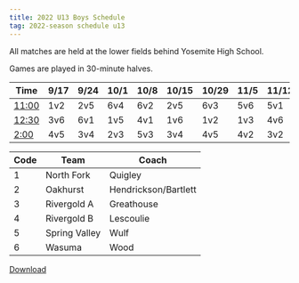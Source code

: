 ```yaml
---
title: 2022 U13 Boys Schedule
tag: 2022-season schedule u13
---
```


All matches are held at the lower fields behind Yosemite High School.

Games are played in 30-minute halves.

| Time        | 9/17  | 9/24  | 10/1  | 10/8  | 10/15 | 10/29 | 11/5  | 11/12 | 11/19
|-------------|-------|-------|-------|-------|-------|-------|-------|-------|-------
| <u>11:00</u>| 1v2   | 2v5   | 6v4   | 6v2   | 2v5   | 6v3   | 5v6   | 5v1   | 1v4
| <u>12:30</u>| 3v6   | 6v1   | 1v5   | 4v1   | 1v6   | 1v2   | 1v3   | 4v6   | 2v6
| <u>2:00</u> | 4v5   | 3v4   | 2v3   | 5v3   | 3v4   | 4v5   | 4v2   | 3v2   | 3v5


| Code      | Team          | Coach                         
|-----------|---------------|---------------
| 1         | North Fork    | Quigley
| 2         | Oakhurst      | Hendrickson/Bartlett
| 3         | Rivergold A   | Greathouse
| 4         | Rivergold B   | Lescoulie
| 5         | Spring Valley | Wulf
| 6         | Wasuma        | Wood


[Download](/schedules/2022/MAYSL-2022-U13-boys.pdf)
